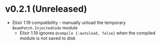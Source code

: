 # v0.2.1 (Unreleased)

* Elixir 1.19 compatibility - manually unload the temporary `BeamPatch.InjectedCode` module
    * Elixir 1.19 ignores `@compile {:autoload, false}` when the compiled module is not saved to disk

